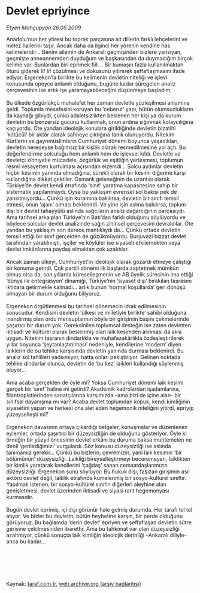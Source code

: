 # Devlet epriyince

*Etyen Mahçupyan 26.05.2009*

<div class="taraf_structure_2col_1zq">
<div class="margen_n">



 <p>Anadolu’nun her yöresi bu toprak parçasına ait dillerin farklı lehçelerini ve melez hallerini taşır. Ancak daha da ilginci her yörenin kendine has kelimeleridir... Benim ailemin de Ankaralı geçmişinden bizlere yansıyan, geçmişte anneannemden duyduğum ve başkasından da duymadığım birçok kelime var. Bunlardan biri eprimek fiili... Bir kumaşın fazla kullanılmaktan ötürü giderek lif lif çözülmesi ve dokusunu yitirerek şeffaflaşmasını ifade ediyor. Ergenekon’la birlikte bu kelimenin devletin niteliği ve işlevi konusunda epeyce anlamlı olduğunu, bugüne kadar süregelen analiz çerçevesinin ise artık işe yaramayabileceğini düşünmeye başladım. <br/><br/>Bu ülkede özgürlükçü muhalefet her zaman devletle yüzleşilmesi anlamına geldi. Toplumla mesafesini koruyan bu ‘ceberut’ yapı, bütün olumsuzlukların da kaynağı gibiydi, çünkü adaletsizlikten beslenen her kişi ya da kurum devletin bu benzersiz gücünü kullanmak, onun ardına sığınmak kolaycılığına kaçıyordu. Öte yandan ideolojik konulara girildiğinde devletin bizatihi ‘kötücül’ bir aktör olarak sahneye çıktığına tanık olunuyordu. Nitekim Kürtlerin ve gayrımüslimlerin Cumhuriyet dönemi boyunca yaşadıkları, devletin neredeyse bağımsız bir kişilik olarak resmedilmesine yol açtı. Bu değerlendirme solculuğu hem anlamlı hem de işlevsel kıldı. Devletle ve devletçi zihniyetle mücadele, özgürlük ve eşitliğin yerleşmesi, toplumun resmî vesayetten kurtulması açısından elzemdi... Solcu aydınlar devletin hiçbir kesimin yanında olmadığına, sürekli olarak bir kesimi diğerine karşı kullandığına dikkat çektiler. Osmanlı geleneğinin de uzantısı olarak Türkiye’de devlet kendi etrafında ‘sınıf’ yaratma kapasitesine sahip bir sistematik yapılanmaydı. Oysa bu yaklaşım evrensel sol bakışı pek de yansıtmıyordu... Çünkü işin kuramına bakılırsa, devletin bir sınıfı temsil etmesi, onun ‘ajanı’ olması beklenirdi. Ve yine işin aslına bakılırsa, toplum dışı bir devlet tahayyülü aslında sağcıların analiz dağarcığının parçasıydı. Ama tarihsel arka plan Türkiye’nin Batı’dan farklı olduğunu söylüyordu ve böylece solcular devlet analizinde sağın zihinsel çerçevesini devraldılar. Öte yandan bu yaklaşım son derece mantıklıydı da... Çünkü ortada devletin temsil ettiği bir sınıf gerçekten de gözükmüyordu. Burjuvazi bizzat devlet tarafından yaratılmıştı, işçiler ve köylüler ise siyaseti etkilemekten veya devlet imkânlarına paydaş olmaktan çok uzaktılar. <br/><br/>Ancak zaman ülkeyi, Cumhuriyet’in ideolojik olarak gözardı etmeye çalıştığı bir konuma getirdi. Çok partili dönemi ilk başlarda zaptetmek mümkün olmuş olsa da, son yıllarda küreselleşmenin ve AB üyelik sürecinin ima ettiği ‘dünya ile entegrasyon’ dinamiği, Türkiye’nin ‘siyaset dışı’ bırakılan taşrasını iktidara getirmekle kalmadı... artık bunun ‘normal koşullarda’ geri dönüşü olmayan bir durum olduğunu biliyoruz. <br/><br/>Ergenekon örgütlenmesi bu tarihsel dönemecin idrak edilmesinin sonucudur. Kendisini devletin ‘ülkesi ve milletiyle birlikte’ sahibi olduğuna inandırmış olan ordu mensuplarının böyle bir girişimin başını çekmelerinde şaşırtıcı bir durum yok. Gereksinilen toplumsal desteğin ise zaten devletten iktisadi ve kültürel olarak beslenmiş olan laik kesimden alınması da akla uygun. Nitekim taşranın dindarlıkla ve muhafazakârlıkla özdeşleştirilerek yıllar boyunca ‘şeytanlaştırılması’ nedeniyle, kendilerine ‘modern’ diyen laiklerin de bu tehlike karşısında devletin yanında durması beklenirdi. Bu analiz sol tahlilleri yadsımıyor, hatta onları pekiştiriyor. Gelinen noktada tehlike dindarlar olunca, devletin de ‘bu kez’ laikleri kullandığı söylenmiş oluyor... <br/><br/>Ama acaba gerçekten de öyle mi? Yoksa Cumhuriyet dönemi laik kesimi gerçek bir ‘sınıf’ haline mi getirdi? Akademik kadrolardan işadamlarına, filantropistlerinden sanatçılarına karşımızda –ama bizi de içine alan- bir sınıfsal dayanışma mı var? Acaba devlet toplumdan kopuk, kendi kimliğinin siyasetini yapan ve herkesi ona alet eden hegemonik niteliğini yitirdi, epriyip yüzeyselleşti mi? <br/><br/>Ergenekon davasının ortaya çıkardığı belgeler, konuşmalar ve düzenlenen eylemler, ortada şaşırtıcı bir düzeysizliğin de olduğunu gösteriyor. Öyle ki örneğin bir yüzyıl öncesinin devlet erkânı bu duruma baksa muhtemelen ne denli ‘gerilediğimizi’ vurgulardı. Söz konusu düzeysizliği ise aslında tanımamız gerekir... Çünkü bu bizlerin, çevremizin, yani laik kesimin ‘bir bölümünün’ düzeysizliği. Laikliği bireyselleştirmeyi beceremeyen, laiklikten bir kimlik yaratarak kendilerini ‘çağdaş’ sanan cemaatdaşlarımızın düzeysizliği. Ergenekon şunu söylüyor: Bu hukuk dışı, faşizan girişimin asıl aktörü devlet değil, laiklik etrafında kümelenmiş bir sosyo-kültürel sınıftır. Yapılmak istenen, bir sosyo-kültürel sınıfın diğerleri aleyhine alan genişletmesi, devlet üzerinden iktisadi ve siyasi rant hegemonyası kurmasıdır. <br/><br/>Bugün devlet eprimiş, içi dışı görünür hale gelmiş durumda. Her tarafı tel tel atıyor. Ve bizler bu devletin, bütün heybetine karşın, bir perde olduğunu görüyoruz. Bu bağlamda ‘derin devlet’ epriyen ve şeffaflaşan devletin sütre gerisine çekilmesinden ibarettir. Ama bu tahkimat var olan düzeysizliği azaltmıyor, çünkü sonuçta laik kimliğin ideolojik derinliği –Ankaralı diliyle- anca bu kadar...</p>
<br/>
<br/>
<br/>



<br/>


<div id="taraf_not">
</div>

</div>


</div>

Kaynak: [taraf.com.tr](http://taraf.com.tr:80/makale/5724.htm), [web.archive.org (arşiv bağlantısı)](http://web.archive.org/web/20090602170427/http://taraf.com.tr:80/makale/5724.htm)
